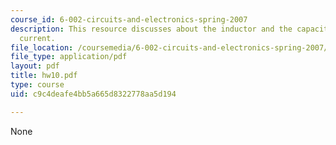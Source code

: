 ```yaml
---
course_id: 6-002-circuits-and-electronics-spring-2007
description: This resource discusses about the inductor and the capacitor and sinusoidal
  current.
file_location: /coursemedia/6-002-circuits-and-electronics-spring-2007/c9c4deafe4bb5a665d8322778aa5d194_hw10.pdf
file_type: application/pdf
layout: pdf
title: hw10.pdf
type: course
uid: c9c4deafe4bb5a665d8322778aa5d194

---
```

None